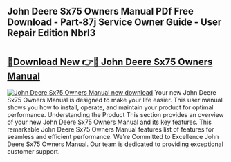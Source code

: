## John Deere Sx75 Owners Manual PDf Free Download - Part-87j Service Owner Guide - User Repair Edition Nbrl3

# <h2><a href="http://bc94654.oget.top/?id=John+Deere+Sx75+Owners+Manual">🔗Download New 👉🔴 John Deere Sx75 Owners Manual</a></h2>

[![John Deere Sx75 Owners Manual new download](https://i.imgur.com/5g1atiW.png)](http://bc94654.oget.top/?id=John+Deere+Sx75+Owners+Manual)
Your new John Deere Sx75 Owners Manual is designed to make your life easier. This user manual shows you how to install, operate, and maintain your product for optimal performance. Understanding the Product This section provides an overview of your new John Deere Sx75 Owners Manual and its key features. This remarkable John Deere Sx75 Owners Manual features list of features for seamless and efficient performance. We're Committed to Excellence John Deere Sx75 Owners Manual. Our team is dedicated to providing exceptional customer support.
